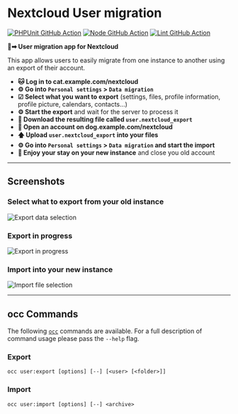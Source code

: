 <!--
  - SPDX-FileCopyrightText: 2022 Nextcloud GmbH and Nextcloud contributors
  - SPDX-License-Identifier: AGPL-3.0-or-later
-->
# Nextcloud User migration

[![PHPUnit GitHub Action](https://github.com/nextcloud/user_migration/workflows/PHPUnit/badge.svg)](https://github.com/nextcloud/user_migration/actions?query=workflow%3APHPUnit)
[![Node GitHub Action](https://github.com/nextcloud/user_migration/workflows/Node/badge.svg)](https://github.com/nextcloud/user_migration/actions?query=workflow%3ANode)
[![Lint GitHub Action](https://github.com/nextcloud/user_migration/workflows/Lint/badge.svg)](https://github.com/nextcloud/user_migration/actions?query=workflow%3ALint)

**👤➡ User migration app for Nextcloud**

This app allows users to easily migrate from one instance to another using an export of their account.

- **🐱 Log in to cat.example.com/nextcloud**
- **⚙ Go into `Personal settings` > `Data migration`**
- **☑ Select what you want to export** (settings, files, profile information, profile picture, calendars, contacts…)
- **⚙ Start the export** and wait for the server to process it
- **📁 Download the resulting file called `user.nextcloud_export`**
- **🐶 Open an account on dog.example.com/nextcloud**
- **🡅 Upload `user.nextcloud_export` into your files**
- **⚙ Go into `Personal settings` > `Data migration` and start the import**
- **🎉 Enjoy your stay on your new instance** and close you old account

---

## Screenshots

### Select what to export from your old instance
![Export data selection](screenshots/export.png)

### Export in progress
![Export in progress](screenshots/exporting.png)

### Import into your new instance
![Import file selection](screenshots/import.png)

---

## occ Commands

The following [`occ`](https://docs.nextcloud.com/server/latest/admin_manual/configuration_server/occ_command.html) commands are available. For a full description of command usage please pass the `--help` flag.

### Export

```
occ user:export [options] [--] [<user> [<folder>]]
```

### Import

```
occ user:import [options] [--] <archive>
```
